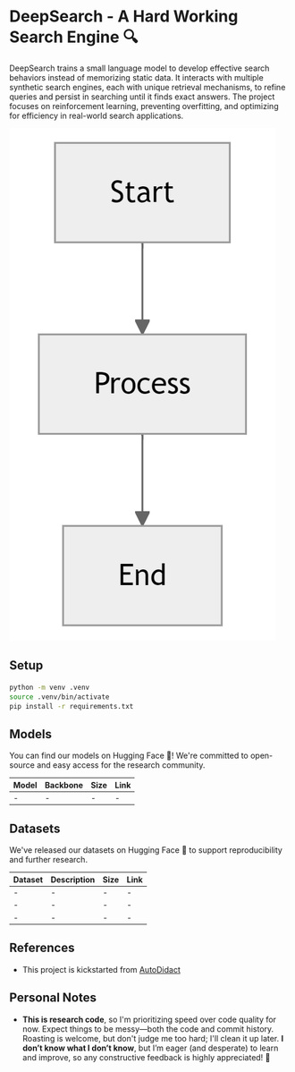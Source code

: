 # DeepSearch - A Hard Working Search Engine 🔍

DeepSearch trains a small language model to develop effective search behaviors instead of memorizing static data. It interacts with multiple synthetic search engines, each with unique retrieval mechanisms, to refine queries and persist in searching until it finds exact answers. The project focuses on reinforcement learning, preventing overfitting, and optimizing for efficiency in real-world search applications.

![Project Whiteboard](docs/assets/whiteboard.drawio.png)

## Setup

```bash
python -m venv .venv
source .venv/bin/activate
pip install -r requirements.txt
```

## Models

You can find our models on Hugging Face 🤗! We're committed to open-source and easy access for the research community.

| Model | Backbone | Size | Link |
|-------|----------|------|------|
| - | - | - | - |

## Datasets

We've released our datasets on Hugging Face 🤗 to support reproducibility and further research.

| Dataset                             | Description                                         | Size  | Link                                                                                    |
|--------------------------------------|-----------------------------------------------------|-------|-----------------------------------------------------------------------------------------|
| -                                    | -                                                   | -     | -                                                                                       |
| -                                    | -                                                   | -     | -                                                                                       |
| -                                    | -                                                   | -     | -                                                                                       |

## References

- This project is kickstarted from [AutoDidact](https://github.com/dCaples/AutoDidact)

## Personal Notes

- **This is research code**, so I'm prioritizing speed over code quality for now. Expect things to be messy—both the code and commit history. Roasting is welcome, but don't judge me too hard; I'll clean it up later. **I don’t know what I don’t know**, but I’m eager (and desperate) to learn and improve, so any constructive feedback is highly appreciated! 💖
